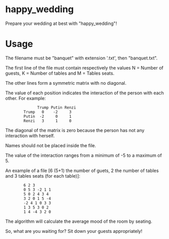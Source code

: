 # happy_wedding

 Prepare your wedding at best with "happy_wedding"!

# Usage

 The filename must be "banquet" with extension '.txt', then "banquet.txt".
 
 The first line of the file must contain respectively the values N = Number of guests, K = Number of tables and M = Tables seats.
 
 The other lines form a symmetric matrix with no diagonal. 
 
 The value of each position indicates the interaction of the person with each other. For example:
 
                  Trump Putin Renzi
            Trump   0    -2     3
            Putin  -2     0     1
            Renzi   3     1     0

  The diagonal of the matrix is zero because the person has not any interaction with herself. 
  
  Names should not be placed inside the file.
  
  The value of the interaction ranges from a minimum of -5 to a maximum of 5.
  
  An example of a file [6 (5+1) the number of guets, 2 the number of tables and 3 tables seats (for each table)]:
  
            6 2 3
            0 5 3 -2 1 1
            5 0 2 4 3 4
            3 2 0 1 5 -4
            -2 4 1 0 3 3
            1 3 5 3 0 2
            1 4 -4 3 2 0

  The algorithm will calculate the average mood of the room by seating.
  
  So, what are you waiting for? Sit down your guests appropriately!
